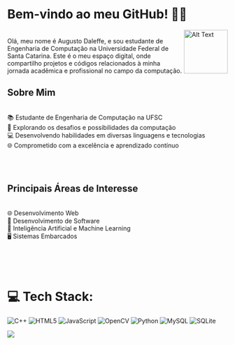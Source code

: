 
 

# Bem-vindo ao meu GitHub! 👋🏼

<img align="right"  src="https://media.giphy.com/media/RbDKaczqWovIugyJmW/giphy.gif" alt="Alt Text" width="auto" height="100vh">

<br>Olá, meu nome é Augusto Daleffe, e sou estudante de Engenharia de Computação na Universidade Federal de Santa Catarina. Este é o meu espaço digital, onde compartilho projetos e códigos relacionados à minha jornada acadêmica e profissional no campo da computação.

 


## Sobre Mim
<br>📚 Estudante de Engenharia de Computação na UFSC
<br>🚀 Explorando os desafios e possibilidades da computação
<br>💻 Desenvolvendo habilidades em diversas linguagens e tecnologias
<br>🌐 Comprometido com a excelência e aprendizado contínuo

<br><br>

## Principais Áreas de Interesse
<br>🌐 Desenvolvimento Web
<br>📱 Desenvolvimento de Software
<br>🧠 Inteligência Artificial e Machine Learning
<br>🖥 Sistemas Embarcados

<br><br><br>



# 💻 Tech Stack:
![C++](https://img.shields.io/badge/c++-%2300599C.svg?style=for-the-badge&logo=c%2B%2B&logoColor=white) ![HTML5](https://img.shields.io/badge/html5-%23E34F26.svg?style=for-the-badge&logo=html5&logoColor=white) ![JavaScript](https://img.shields.io/badge/javascript-%23323330.svg?style=for-the-badge&logo=javascript&logoColor=%23F7DF1E) ![OpenCV](https://img.shields.io/badge/opencv-%23white.svg?style=for-the-badge&logo=opencv&logoColor=white) ![Python](https://img.shields.io/badge/python-3670A0?style=for-the-badge&logo=python&logoColor=ffdd54) ![MySQL](https://img.shields.io/badge/mysql-%2300000f.svg?style=for-the-badge&logo=mysql&logoColor=white) ![SQLite](https://img.shields.io/badge/sqlite-%2307405e.svg?style=for-the-badge&logo=sqlite&logoColor=white)


![](https://quotes-github-readme.vercel.app/api?type=horizontal&theme=tokyonight)

